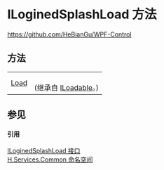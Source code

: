 # ILoginedSplashLoad 方法
https://github.com/HeBianGu/WPF-Control



## 方法
<table>
<tr>
<td><a href="0345f632-56c8-2ec7-1873-87985b5ce519">Load</a></td>
<td><br />(继承自 <a href="fe4e7996-30a2-ccbf-c9bd-c591eee0d01c">ILoadable</a>。)</td></tr>
</table>

## 参见


#### 引用
<a href="6911fa40-b35d-46fa-eacf-7b408f6493c6">ILoginedSplashLoad 接口</a>  
<a href="b9cdd84f-6623-a51a-f53b-465103ced202">H.Services.Common 命名空间</a>  
